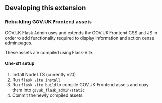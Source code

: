 ## Developing this extension

### Rebuilding GOV.UK Frontend assets

GOV.UK Flask Admin uses and extends the GOV.UK Frontend CSS and JS in order to add functionality required to display information and action dense admin pages.

These assets are compiled using Flask-Vite.

#### One-off setup

1. Install Node LTS (currently v20)
2. Run `flask vite install`
3. Run `flask vite build` to compile GOV.UK Frontend assets and copy them into `govuk_flask_admin/static`
4. Commit the newly compiled assets.
